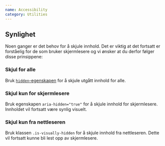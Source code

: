 ```yaml
---
name: Accessibility
category: Utilities
---
```


## Synlighet

Noen ganger er det behov for å skjule innhold. Det er viktig at det fortsatt er forståelig for de som bruker skjermlesere og vi ønsker at du derfor følger disse prinsippene:

### Skjul for alle

Bruk [`hidden`-egenskapen](https://developer.mozilla.org/en/docs/Web/HTML/Global_attributes/hidden) for å skjule utgått innhold for alle.

### Skjul kun for skjermlesere

Bruk egenskapen `aria-hidden="true"` for å skjule innhold for skjermlesere. Innholdet vil fortsatt være synlig visuelt.

### Skjul kun fra nettleseren

Bruk klassen `.is-visually-hidden` for å skjule innhold fra nettleseren. Dette vil fortsatt kunne bli lest opp av skjermlesere.

